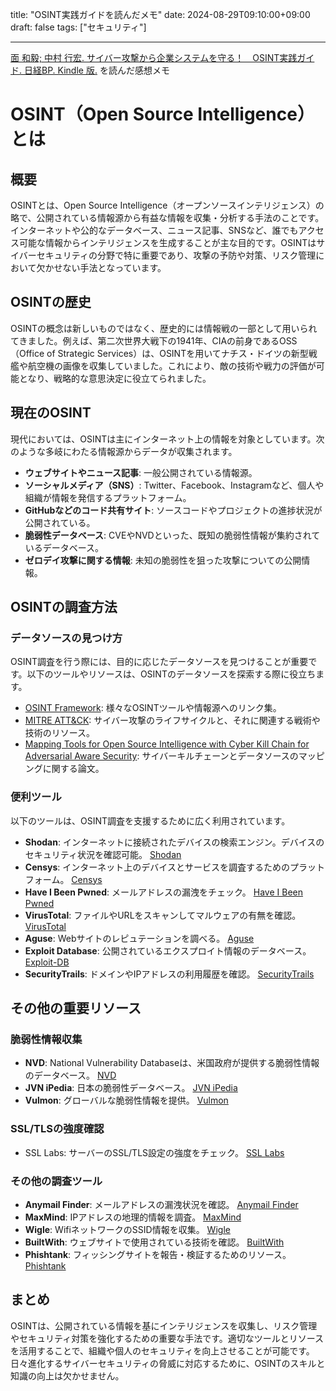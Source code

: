 title: "OSINT実践ガイドを読んだメモ"
date: 2024-08-29T09:10:00+09:00
draft: false
tags: ["セキュリティ"] 

---

[面 和毅; 中村 行宏. サイバー攻撃から企業システムを守る！　OSINT実践ガイド. 日経BP. Kindle 版.](https://amzn.to/4cJOO2P) を読んだ感想メモ

# OSINT（Open Source Intelligence）とは

## 概要
OSINTとは、Open Source Intelligence（オープンソースインテリジェンス）の略で、公開されている情報源から有益な情報を収集・分析する手法のことです。インターネットや公的なデータベース、ニュース記事、SNSなど、誰でもアクセス可能な情報からインテリジェンスを生成することが主な目的です。OSINTはサイバーセキュリティの分野で特に重要であり、攻撃の予防や対策、リスク管理において欠かせない手法となっています。

## OSINTの歴史
OSINTの概念は新しいものではなく、歴史的には情報戦の一部として用いられてきました。例えば、第二次世界大戦下の1941年、CIAの前身であるOSS（Office of Strategic Services）は、OSINTを用いてナチス・ドイツの新型戦艦や航空機の画像を収集していました。これにより、敵の技術や戦力の評価が可能となり、戦略的な意思決定に役立てられました。

## 現在のOSINT
現代においては、OSINTは主にインターネット上の情報を対象としています。次のような多岐にわたる情報源からデータが収集されます。

- **ウェブサイトやニュース記事**: 一般公開されている情報源。
- **ソーシャルメディア（SNS）**: Twitter、Facebook、Instagramなど、個人や組織が情報を発信するプラットフォーム。
- **GitHubなどのコード共有サイト**: ソースコードやプロジェクトの進捗状況が公開されている。
- **脆弱性データベース**: CVEやNVDといった、既知の脆弱性情報が集約されているデータベース。
- **ゼロデイ攻撃に関する情報**: 未知の脆弱性を狙った攻撃についての公開情報。

## OSINTの調査方法

### データソースの見つけ方
OSINT調査を行う際には、目的に応じたデータソースを見つけることが重要です。以下のツールやリソースは、OSINTのデータソースを探索する際に役立ちます。

- [OSINT Framework](https://osintframework.com): 様々なOSINTツールや情報源へのリンク集。
- [MITRE ATT&CK](https://attack.mitre.org): サイバー攻撃のライフサイクルと、それに関連する戦術や技術のリソース。
- [Mapping Tools for Open Source Intelligence with Cyber Kill Chain for Adversarial Aware Security](https://www.researchgate.net/publication/361323824_Mapping_Tools_for_Open_Source_Intelligence_with_Cyber_Kill_Chain_for_Adversarial_Aware_Security): サイバーキルチェーンとデータソースのマッピングに関する論文。

### 便利ツール
以下のツールは、OSINT調査を支援するために広く利用されています。

- **Shodan**: インターネットに接続されたデバイスの検索エンジン。デバイスのセキュリティ状況を確認可能。 [Shodan](https://www.shodan.io/dashboard)
- **Censys**: インターネット上のデバイスとサービスを調査するためのプラットフォーム。 [Censys](https://search.censys.io)
- **Have I Been Pwned**: メールアドレスの漏洩をチェック。 [Have I Been Pwned](https://haveibeenpwned.com)
- **VirusTotal**: ファイルやURLをスキャンしてマルウェアの有無を確認。 [VirusTotal](https://www.virustotal.com/gui/home/upload)
- **Aguse**: Webサイトのレピュテーションを調べる。 [Aguse](https://www.aguse.jp)
- **Exploit Database**: 公開されているエクスプロイト情報のデータベース。 [Exploit-DB](https://www.exploit-db.com)
- **SecurityTrails**: ドメインやIPアドレスの利用履歴を確認。 [SecurityTrails](https://securitytrails.com)

## その他の重要リソース

### 脆弱性情報収集
- **NVD**: National Vulnerability Databaseは、米国政府が提供する脆弱性情報のデータベース。 [NVD](https://nvd.nist.gov/vuln/search)
- **JVN iPedia**: 日本の脆弱性データベース。 [JVN iPedia](https://jvndb.jvn.jp/)
- **Vulmon**: グローバルな脆弱性情報を提供。 [Vulmon](https://vulmon.com)

### SSL/TLSの強度確認
- SSL Labs: サーバーのSSL/TLS設定の強度をチェック。 [SSL Labs](https://www.ssllabs.com/ssltest/)

### その他の調査ツール
- **Anymail Finder**: メールアドレスの漏洩状況を確認。 [Anymail Finder](https://anymailfinder.com/)
- **MaxMind**: IPアドレスの地理的情報を調査。 [MaxMind](https://www.maxmind.com/en/geoip-web-services-demo)
- **Wigle**: WifiネットワークのSSID情報を収集。 [Wigle](https://wigle.net)
- **BuiltWith**: ウェブサイトで使用されている技術を確認。 [BuiltWith](https://builtwith.com)
- **Phishtank**: フィッシングサイトを報告・検証するためのリソース。 [Phishtank](https://phishtank.org)

## まとめ
OSINTは、公開されている情報を基にインテリジェンスを収集し、リスク管理やセキュリティ対策を強化するための重要な手法です。適切なツールとリソースを活用することで、組織や個人のセキュリティを向上させることが可能です。日々進化するサイバーセキュリティの脅威に対応するために、OSINTのスキルと知識の向上は欠かせません。
